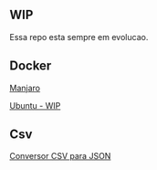 ## WIP
Essa repo esta sempre em evolucao.

## Docker
[Manjaro](/docker)

[Ubuntu - WIP](/docker)

## Csv
[Conversor CSV para JSON](/csv)
